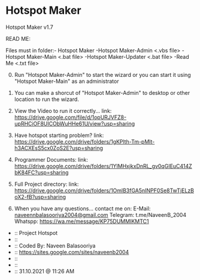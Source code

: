 # Hotspot Maker
Hotspot Maker v1.7 <stable>

READ ME:

Files must in folder:-
    Hotspot Maker <folder>
        -Hotspot Maker-Admin        <.vbs file>
        -Hotspot Maker-Main         <.bat file>
        -Hotspot Maker-Updater      <.bat file>
        -Read Me                    <.txt file>

0) Run "Hotspot Maker-Admin" to start the wizard
        or you can start it using "Hotspot Maker-Main" as an administrator

0) You can make a shorcut of "Hotspot Maker-Admin" to desktop or other location to run the wizard.

0) View the Video to run it correctly...
        link: https://drive.google.com/file/d/1opURJVFZ8-upRHCiOF8UICObWuHHe61U/view?usp=sharing

0) Have hotspot starting problem?
        link: https://drive.google.com/drive/folders/1gKPlth-Tm-pMlt-h3ACXEsS5cx0ZoS2E?usp=sharing

0) Programmer Documents:
        link: https://drive.google.com/drive/folders/1YlMHxjkxDnRL_gv0qGIEuC414ZbK84FC?usp=sharing

0) Full Project directory:
        link: https://drive.google.com/drive/folders/1OmlB3fGA5nINPF0Se8TwTjELzBoX2-fB?usp=sharing

0) When you have any questions...
        contact me on:
            E-Mail:     naveennbalasooriya2004@gmail.com
            Telegram:   t.me/NaveenB_2004
            Whatspp:    https://wa.me/message/KP75DUMMIKMTC1

- :: Project Hotspot
- :: <Open Source Project>
- :: Coded By: Naveen Balasooriya
- :: https://sites.google.com/sites/naveenb2004
- :: <Coded with Sublime Text>
- :: <EXE pack with iexpress.exe>
- :: 31.10.2021 @ 11:26 AM
